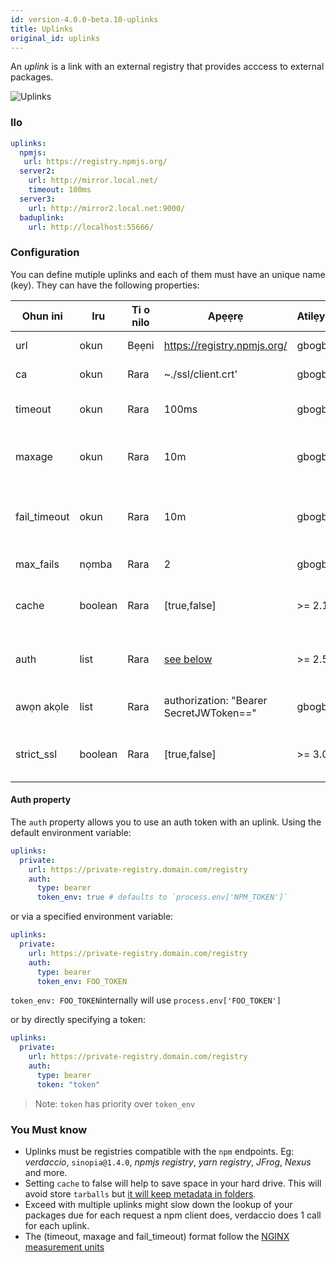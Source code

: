 ```yaml
---
id: version-4.0.0-beta.10-uplinks
title: Uplinks
original_id: uplinks
---
```


An *uplink* is a link with an external registry that provides acccess to external packages.

![Uplinks](https://user-images.githubusercontent.com/558752/52976233-fb0e3980-33c8-11e9-8eea-5415e6018144.png)

### Ilo

```yaml
uplinks:
  npmjs:
   url: https://registry.npmjs.org/
  server2:
    url: http://mirror.local.net/
    timeout: 100ms
  server3:
    url: http://mirror2.local.net:9000/
  baduplink:
    url: http://localhost:55666/
```

### Configuration

You can define mutiple uplinks and each of them must have an unique name (key). They can have the following properties:

| Ohun ini     | Iru     | Ti o nilo | Apẹẹrẹ                                  | Atilẹyin | Apejuwe                                                                                                                    | Atilẹwa    |
| ------------ | ------- | --------- | --------------------------------------- | -------- | -------------------------------------------------------------------------------------------------------------------------- | ---------- |
| url          | okun    | Bẹẹni     | https://registry.npmjs.org/             | gbogbo   | The registry url                                                                                                           | npmjs      |
| ca           | okun    | Rara      | ~./ssl/client.crt'                      | gbogbo   | SSL path certificate                                                                                                       | No default |
| timeout      | okun    | Rara      | 100ms                                   | gbogbo   | set new timeout for the request                                                                                            | 30s        |
| maxage       | okun    | Rara      | 10m                                     | gbogbo   | the time threshold to the cache is valid                                                                                   | 2m         |
| fail_timeout | okun    | Rara      | 10m                                     | gbogbo   | defines max time when a request becomes a failure                                                                          | 5m         |
| max_fails    | nọmba   | Rara      | 2                                       | gbogbo   | limit maximun failure request                                                                                              | 2          |
| cache        | boolean | Rara      | [true,false]                            | >= 2.1   | cache all remote tarballs in storage                                                                                       | true       |
| auth         | list    | Rara      | [see below](uplinks.md#auth-property)   | >= 2.5   | assigns the header 'Authorization' [more info](http://blog.npmjs.org/post/118393368555/deploying-with-npm-private-modules) | disabled   |
| awọn akọle   | list    | Rara      | authorization: "Bearer SecretJWToken==" | gbogbo   | list of custom headers for the uplink                                                                                      | disabled   |
| strict_ssl   | boolean | Rara      | [true,false]                            | >= 3.0   | If true, requires SSL certificates be valid.                                                                               | true       |

#### Auth property

The `auth` property allows you to use an auth token with an uplink. Using the default environment variable:

```yaml
uplinks:
  private:
    url: https://private-registry.domain.com/registry
    auth:
      type: bearer
      token_env: true # defaults to `process.env['NPM_TOKEN']`
```

or via a specified environment variable:

```yaml
uplinks:
  private:
    url: https://private-registry.domain.com/registry
    auth:
      type: bearer
      token_env: FOO_TOKEN
```

`token_env: FOO_TOKEN`internally will use `process.env['FOO_TOKEN']`

or by directly specifying a token:

```yaml
uplinks:
  private:
    url: https://private-registry.domain.com/registry
    auth:
      type: bearer
      token: "token"
```

> Note: `token` has priority over `token_env`

### You Must know

* Uplinks must be registries compatible with the `npm` endpoints. Eg: *verdaccio*, `sinopia@1.4.0`, *npmjs registry*, *yarn registry*, *JFrog*, *Nexus* and more.
* Setting `cache` to false will help to save space in your hard drive. This will avoid store `tarballs` but [it will keep metadata in folders](https://github.com/verdaccio/verdaccio/issues/391).
* Exceed with multiple uplinks might slow down the lookup of your packages due for each request a npm client does, verdaccio does 1 call for each uplink.
* The (timeout, maxage and fail_timeout) format follow the [NGINX measurement units](http://nginx.org/en/docs/syntax.html)